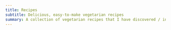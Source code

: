 ```yaml
---
title: Recipes
subtitle: Delicious, easy-to-make vegetarian recipes 
summary: A collection of vegetarian recipes that I have discovered / invented.
---
```

